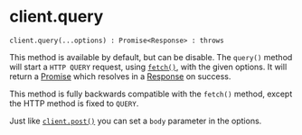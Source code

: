 # client.query

```
client.query(...options) : Promise<Response> : throws
```

This method is available by default, but can be disable. The `query()` method will start a `HTTP QUERY` request, using [`fetch()`](https://developer.mozilla.org/en-US/docs/Web/API/fetch), with the given options. It will return a [Promise](https://developer.mozilla.org/en-US/docs/Web/JavaScript/Reference/Global_Objects/Promise) which resolves in a [Response](../response/README.md) on success.

This method is fully backwards compatible with the `fetch()` method, except the HTTP method is fixed to `QUERY`.

Just like [`client.post()`](./post.md) you can set a `body` parameter in the options.
